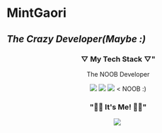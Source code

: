 # MintGaori
## _The Crazy Developer(Maybe :)_

<h3 align="center">▽ My Tech Stack ▽"</h3>

<p align="center"> The NOOB Developer </p>

<p align="center">
<img src="https://img.shields.io/badge/Python-3766AB?style=flat-square&logo=Python&logoColor=white"/></a> <img src="https://img.shields.io/badge/HTML5-E34F26?style=flat-square&logo=HTML5&logoColor=white"/></a> <img src="https://img.shields.io/badge/Flutter-02569B?style=flat-square&logo=Flutter&logoColor=white"/></a> < NOOB :)

<h3 align="center">"😶‍🌫️ It's Me! 😶‍🌫️"</h3>

<p align="center">
<a href="https://twitter.com/mintgaori"><img src="https://img.shields.io/badge/1DA1F2?style=flat-square&logo=simpleiconsTwitter&logoColor=white&link=내링크"/></a>&nbsp
